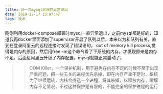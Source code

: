 ```yaml
---
title: 记一次mysql容器的异常退出
date: 2019-12-17 15:07:47
tags: 技术
---
```

刚刚利用docker-compose部署时mysql一直异常退出，之前mysql都是好的，知道我再docker里面添加了supervisor开启了队列以后，本来以为和队列有关，直到在登录阿里云的远程连接时发现了错误语句。
out of memory kill process,觉得是内存的原因，然后用free -m这个命令看了下系统的内存，才发现原来是内存不足，后面给阿里云升级了内存配置，mysql就能正常启动了。
>> OOM Killer，一个保护机制，用于避免在内存不足的时候不至于出现严重问题，把一些无关的进程优先杀掉，即在内存严重不足时，系统为了继续运转，内核会挑选一个进程，将其杀掉，以释放内存，缓解内存不足情况，不过这种保护是有限的，不能完全的保护进程的运行
